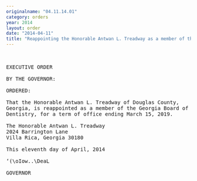 ```yaml
---
originalname: "04.11.14.01"
category: orders
year: 2014
layout: order
date: "2014-04-11"
title: "Reappointing the Honorable Antwan L. Treadway as a member of the Georgia Board of Dentistry"
---
```

<pre>
 

EXECUTIVE ORDER

BY THE GOVERNOR:

ORDERED:

That the Honorable Antwan L. Treadway of Douglas County,
Georgia, is reappointed as a member of the Georgia Board of
Dentistry, for a term of office ending March 15, 2019.

The Honorable Antwan L. Treadway
2024 Barrington Lane
Villa Rica, Georgia 30180

This eleventh day of April, 2014

‘(\oIow..\DeaL

GOVERNOR

</pre>
